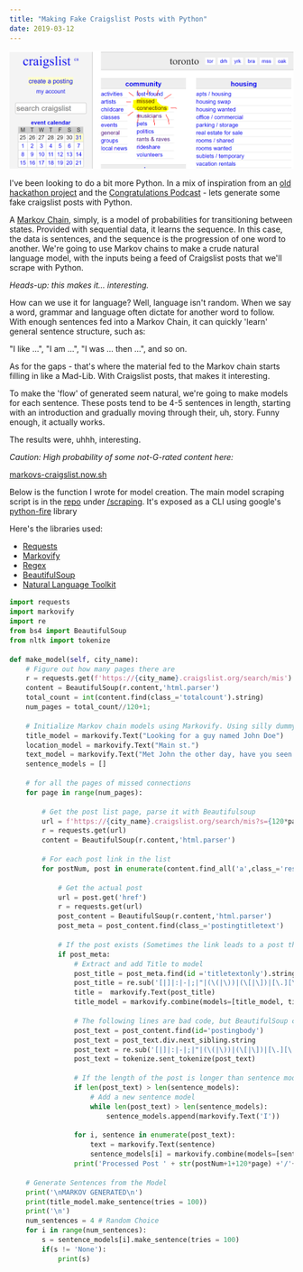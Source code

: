 ```yaml
---
title: "Making Fake Craigslist Posts with Python"
date: 2019-03-12
---
```

![header](./header.PNG)

I've been looking to do a bit more Python. In a mix of inspiration from an [old hackathon project](https://devpost.com/software/personalit-tweet) and the [Congratulations Podcast](https://www.congratulationspod.com/) - lets generate some fake craigslist posts with Python.

A [Markov Chain](https://en.wikipedia.org/wiki/Markov_chain), simply, is a model of probabilities for transitioning between states. Provided with sequential data, it learns the sequence. In this case, the data is sentences, and the sequence is the progression of one word to another. We're going to use Markov chains to make a crude natural language model, with the inputs being a feed of Craigslist posts that we'll scrape with Python.

_Heads-up: this makes it... interesting._

How can we use it for language? Well, language isn't random. When we say a word, grammar and language often dictate for another word to follow. With enough sentences fed into a Markov Chain, it can quickly 'learn' general sentence structure, such as:

"I like ...", "I am ...", "I was ... then ...", and so on.

As for the gaps - that's where the material fed to the Markov chain starts filling in like a Mad-Lib. With Craigslist posts, that makes it interesting.

To make the 'flow' of generated seem natural, we're going to make models for each sentence. These posts tend to be 4-5 sentences in length, starting with an introduction and gradually moving through their, uh, story. Funny enough, it actually works. 

The results were, uhhh, interesting. 

*Caution: High probability of some not-G-rated content here:*

[markovs-craigslist.now.sh](https://markovs-craigslist.now.sh/)



Below is the function I wrote for model creation. The main model scraping script is in the [repo](https://github.com/andrewlitt/markovs-craigslist) under [/scraping](https://github.com/andrewlitt/markovs-craigslist/tree/master/scraping). It's exposed as a CLI using google's [python-fire](https://github.com/google/python-fire) library

Here's the libraries used:
* [Requests](http://docs.python-requests.org/en/master/)
* [Markovify](https://github.com/jsvine/markovify)
* [Regex](https://docs.python.org/3/library/re.html)
* [BeautifulSoup](https://www.crummy.com/software/BeautifulSoup/bs4/doc/)
* [Natural Language Toolkit](https://www.nltk.org/)

```python
import requests
import markovify
import re
from bs4 import BeautifulSoup
from nltk import tokenize

def make_model(self, city_name):
    # Figure out how many pages there are
    r = requests.get(f'https://{city_name}.craigslist.org/search/mis')
    content = BeautifulSoup(r.content,'html.parser')
    total_count = int(content.find(class_='totalcount').string)
    num_pages = total_count//120+1;

    # Initialize Markov chain models using Markovify. Using silly dummy sentences to start.
    title_model = markovify.Text("Looking for a guy named John Doe")
    location_model = markovify.Text("Main st.")
    text_model = markovify.Text("Met John the other day, have you seen him?")
    sentence_models = []

    # for all the pages of missed connections
    for page in range(num_pages):

        # Get the post list page, parse it with Beautifulsoup
        url = f'https://{city_name}.craigslist.org/search/mis?s={120*page}'
        r = requests.get(url)
        content = BeautifulSoup(r.content,'html.parser')

        # For each post link in the list
        for postNum, post in enumerate(content.find_all('a',class_='result-title')):

            # Get the actual post
            url = post.get('href')
            r = requests.get(url)
            post_content = BeautifulSoup(r.content,'html.parser')
            post_meta = post_content.find(class_='postingtitletext')

            # If the post exists (Sometimes the link leads to a post that has been removed)
            if post_meta:
                # Extract and add Title to model
                post_title = post_meta.find(id ='titletextonly').string
                post_title = re.sub('[|]|:|-|;|"|(\(|\))|(\[|\])|[\.][\.][\.]|[\']','',post_title)
                title =  markovify.Text(post_title)
                title_model = markovify.combine(models=[title_model, title])

                # The following lines are bad code, but BeautifulSoup can't seem to extract the post text easily.
                post_text = post_content.find(id='postingbody')
                post_text = post_text.div.next_sibling.string
                post_text = re.sub('[|]|:|-|;|"|(\(|\))|(\[|\])|[\.][\.][\.]|[\']','',post_text)
                post_text = tokenize.sent_tokenize(post_text)
                
                # If the length of the post is longer than sentence models currently made
                if len(post_text) > len(sentence_models):
                    # Add a new sentence model
                    while len(post_text) > len(sentence_models):
                        sentence_models.append(markovify.Text('I'))

                for i, sentence in enumerate(post_text):
                    text = markovify.Text(sentence)
                    sentence_models[i] = markovify.combine(models=[sentence_models[i], text])
                print('Processed Post ' + str(postNum+1+120*page) +'/'+ str(total_count-1)+' - ' + post_title)

    # Generate Sentences from the Model
    print('\nMARKOV GENERATED\n')
    print(title_model.make_sentence(tries = 100))
    print('\n')
    num_sentences = 4 # Random Choice
    for i in range(num_sentences):
        s = sentence_models[i].make_sentence(tries = 100)
        if(s != 'None'):
            print(s)

```
